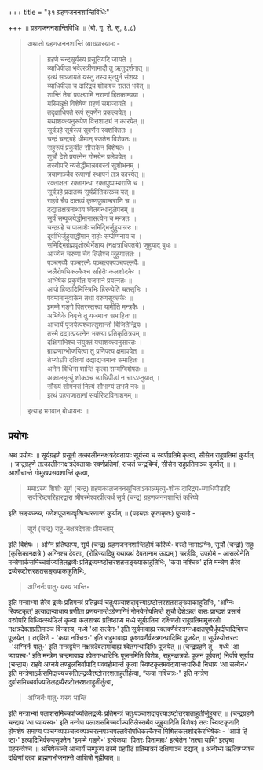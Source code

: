 +++
title = "३१ ग्रहणजननशान्तिविधिः"

+++
॥ ग्रहणजननशान्तिविधिः ॥ (बो. गृ. शे. सू. ६.८) 

> अथातो ग्रहणजननशान्तिं व्याख्यास्यामः - 
>
>> ग्रहणे चन्द्रसूर्यस्य प्रसूतियदि जायते ।  
व्याधिपीडा भवेत्स्त्रीणामादौ तु ऋतुदर्शनात् ॥  
इत्थं सञ्जायते यस्तु तस्य मृत्युर्न संशयः ।  
व्याधिपीडा च दारिद्र्यं शोकश्च सततं भवेत् ॥  
शान्तिं तेषां प्रवक्ष्यामि नराणां हितकाम्यया ।  
यस्मिन्नृक्षे विशेषेण ग्रहणं सम्प्रजायते ॥  
तदृक्षाधिपते रूपं सुवर्णेन प्रकल्पयेत् ।  
यथाशक्त्यनुरूपेण वित्तशाठ्यं न कारयेत् ॥  
सूर्यग्रहे सूर्यरूपं सुवर्णेन स्वशक्तितः ।  
चन्द्रं चन्द्रग्रहे धीमान् रजतेन विशेषतः ॥  
राहुरूपं प्रकुर्वीत सीसकेन विशेषतः ।  
शुचौ देशे प्रयत्नेन गोमयेन प्रलेपयेत् ॥  
तस्योपरि न्यसेद्धीमान्नववस्त्रं सुशोभनम् ।  
त्रयाणाञ्चैव रूपाणां स्थापनं तत्र कारयेत् ॥  
रक्ताक्षता रक्तागन्धा रक्तपुष्पाम्बराणि च ।  
सूर्यग्रहे प्रदातव्यं सूर्यप्रीतिकरञ्च यत् ॥  
राहवे चैव दातव्यं कृष्णपुष्पाम्बराणि च ॥  
दद्यान्नक्षत्रनाथाय श्वेतगन्धानुलेपनम् ॥  
सूर्यं सम्पूजयेद्धीमानासत्येन च मन्त्रतः ।  
चन्द्रग्रहे च पालाशैः समिद्भिर्जुहुयान्नरः ॥  
दूर्वाभिर्जुहुयाद्धीमान् राहोः सम्प्रीणनाय च ।  
समिद्भिर्ब्रह्मवृक्षोत्थैर्भेशाय (नक्षत्राधिपतये) जुहुयाद् बुधः ॥  
आज्येन चरुणा चैव तिलैश्च जुहुयात्ततः ।  
पञ्चगव्यैः पञ्चरत्नैः पञ्चत्वक्पञ्चपल्लवैः ॥  
जलैरोषधिकल्कैश्च सहितैः कलशोदकैः ।  
अभिषेकं प्रकुर्वीत यजमाने प्रयत्नतः ॥  
आपो हिष्ठादिभिस्त्रिभिः हिरण्येति चतसृभिः ।  
पवमानानुवाकेन तथा वरुणसूक्तकैः ॥  
इमम्मे गङ्गे पितरस्तत्त्वा यामीति मन्त्रकैः ।  
अभिषेके निवृत्ते तु यजमानः समाहितः ॥  
आचार्यं पूजयेत्पश्चात्सुशान्तो विजितेन्द्रियः ।  
तस्मै दद्यात्प्रयत्नेन भक्त्या प्रतिकृतित्रयम् ॥  
दक्षिणाभिश्च संयुक्तं यथाशक्त्यनुसारतः ।  
ब्राह्मणान्भोजयित्वा तु प्रणिपत्य क्षमापयेत् ॥  
तेभ्योऽपि दक्षिणां दद्याद्यजमानः समाहितः ।  
अनेन विधिना शान्तिं कृत्वा सम्यग्विशेषतः ॥  
अकालमृत्युं शोकञ्च व्याधिपीडां न चाऽऽप्नुयात् ।  
सौख्यं सौमनसं नित्यं सौभाग्यं लभते नरः ॥  
इत्थं ग्रहणजातानां सर्वारिष्टविनाशनम् ॥ 
>
> इत्याह भगवान् बोधायनः ॥

## प्रयोगः

अथ प्रयोगः ॥ सूर्यग्रहणे प्रसूतौ तत्कालीननक्षत्रदेवतायाः सूर्यस्य च स्वर्णप्रतिमे कृत्वा, सीसेन राहुप्रतिमां कुर्यात् । चन्द्रग्रहणे तत्कालीननक्षत्रदेवतायाः स्वर्णप्रतिमां, राजतं चन्द्रबिम्बं, सीसेन राहुप्रतिमाञ्च कुर्यात् ॥  ॥ आशौचान्ते गोमुखप्रसवशान्तिं कृत्वा, 

> ममाऽस्य शिशोः सूर्य (चन्द्र) ग्रहणकालजननसूचिताऽकालमृत्यु-शोक दारिद्र्य-व्याधिपीडादि सर्वारिष्टपरिहारद्वारा श्रीपरमेश्वरप्रीत्यर्थं सूर्य (चन्द्र) ग्रहणजननशान्तिं करिष्ये 

इति सङ्कल्प्य, गणेशपूजनाद्यृत्विग्धरणान्तं कुर्यात् ॥ (ग्रहयज्ञः कृताकृतः) पुण्याहे -

> सूर्य (चन्द्र) राहु-नक्षत्रदेवताः प्रीयन्ताम्

इति विशेषः । अग्निं प्रतिष्ठाप्य, सूर्य (चन्द्र) ग्रहणजननशान्तिहोमं करिष्ये॰ वरदो नामाऽग्निः, सूर्यो (चन्द्रो) राहुः (कृत्तिकानक्षत्रे ) अग्निश्च देवताः, (रोहिण्यादिषु यथायथं देवतानाम ऊह्यम् ) चरर्हविः, उपहोमे - आसत्येनेति मन्त्रेणार्कसमिच्चर्वाज्यतिलद्रव्यैः प्रतिद्रव्यमष्टोत्तरशतसङ्ख्याकाहुतिभिः, 'कया नश्चित्र' इति मन्त्रेण तैरेव द्रव्यैरष्टोत्तरशतसङ्ख्याकाहुतिभिः, 

> अग्निर्नः पातु॰ यस्य भान्ति॰ 

इति मन्त्राभ्यां तैरेव द्रव्यैः प्रतिमन्त्रं प्रतिद्रव्यं चतुःपञ्चाशदावृत्त्याऽष्टोत्तरशतसङ्ख्याकाहुतिभिः, 'अग्निः स्विष्टकृत्' इत्याद्यन्वाधाय प्रणीता प्रणयनान्तेऽग्रेणाग्निं गोमयेनोपलिप्ते शुचौ देशेऽहतं वासः प्राग्दशं प्रसार्य वस्रोपरि विधिवत्स्थंडिलं कृत्वा कलशत्रयं प्रतिष्ठाप्य मध्ये सूर्यप्रतिमां दक्षिणतो राहुप्रतिमामुत्तरतो नक्षत्रदेवताप्रतिमाञ्च विन्यस्य, मध्ये 'आ सत्येन॰' इति सूर्यमावाह्य रक्तवर्णैर्वस्त्रगन्धाक्षतपुष्पैर्धूपदीपादिभिश्च पूजयेत् । तद्दक्षिणे - 'कया नश्चित्र॰' इति राहुमावाह्य कृष्णवर्णैर्वस्त्रगन्धादिभिः पूजयेत् ॥ सूर्यस्योत्तरतः –'अग्निर्नः पातु॰' इति मन्त्रद्वयेन नक्षत्रदेवतामावाह्य श्वेतगन्धादिभिः पूजयेत् ॥ (चन्द्रग्रहणे तु - मध्ये 'आ प्यायस्व॰' इति मन्त्रेण चन्द्रमावाह्य श्वेतगन्धादिभिः पूजनमिति विशेषः, राहुनक्षत्रयोः पूजनं पूर्ववत्) निर्वापे सूर्याय (चन्द्राय) राहवे अग्नये तण्डुलनिर्वापादि पक्वहोमान्तं कृत्वा स्विष्टकृतमवदायान्तःपरिधौ निधाय ‘आ सत्येन॰' इति मन्त्रेणाऽर्कसमिदाज्यचरुतिलद्रव्यैरष्टोत्तरशताहुतीर्हत्वा, “कया नश्चित्रः॰" इति मन्त्रेण दुर्वासमिच्चर्वाज्यतिलद्रव्यैरष्टोत्तरशताहुतीर्तुत्वा, 

> अग्निर्नः पातु॰ यस्य भान्ति

इति मन्त्राभ्यां पलाशसमिच्चर्वाज्यतिलद्रव्यैः प्रतिमन्त्रं चतुःपञ्चाशदावृत्त्याऽष्टोत्तरशताहुतीर्जुहुयात् ॥ (चन्द्रग्रहणे चन्द्राय ‘आ प्यायस्व॰' इति मन्त्रेण पलाशसमिच्चर्वाज्यतिलैस्तथैव जुहुयादिति विशेषः) ततः स्विष्टकृदादि होमशेषं समाप्य पञ्चगव्यपञ्चत्वक्पञ्चरत्नपञ्चपल्लवैरोषधिकल्कैश्च मिश्रितकलशोदकैरभिषेकः - 'आपो हि ष्ठा॰' इत्यादिभिर्वरुणसूक्तेन 'इमम्मे गङ्गे॰' इत्येकया 'पितरः पितामहाः' इत्येतेन 'तत्त्वा यामि' इत्यृचा ग्रहमन्त्रैश्च ॥ अभिषेकान्ते आचार्यं सम्पूज्य तस्मै ग्रहपीठं प्रतिमात्रयं दक्षिणाञ्च दद्यात् ॥ अन्येभ्य ऋत्विग्भ्यश्च दक्षिणां दत्वा ब्राह्मणभोजनान्ते आशिषो गृह्णीयात् ॥